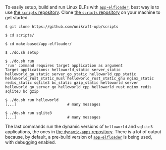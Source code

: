 To easily setup, build and run Linux ELFs with [`app-elfloader`](https://github.com/unikraft/app-elfloader), best way is to use [the `scripts` repository](https://github.com/unikraft-upb/scripts).
Clone [the `scripts` repository](https://github.com/unikraft-upb/scripts) on your machine to get started.

```console
$ git clone https://github.com/unikraft-upb/scripts

$ cd scripts/

$ cd make-based/app-elfloader/

$ ./do.sh setup

$ ./do.sh run
'run' command requires target application as argument
Target applications: helloworld_static server_static helloworld_go_static server_go_static helloworld_cpp_static helloworld_rust_static_musl helloworld_rust_static_gnu nginx_static redis_static sqlite3 bc_static gzip_static helloworld server helloworld_go server_go helloworld_cpp helloworld_rust nginx redis sqlite3 bc gzip

$ ./do.sh run helloworld
[...]                       # many messages

$ ./do.sh run sqlite3
[...]                       # many messages
```

The last commands run the dynamic versions of `helloworld` and `sqlite3` applications, the ones in [the `dynamic-apps` repository](https://github.com/unikraft/dynamic-apps).
There is a lot of output because, by default, a pre-build version of [`app-elfloader`](https://github.com/unikraft/app-elfloader) is being used, with debugging enabled.

